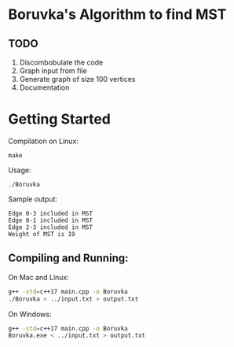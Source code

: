 # Boruvka's Algorithm to find MST

## TODO

1. Discombobulate the code
2. Graph input from file
3. Generate graph of size 100 vertices
4. Documentation

# Getting Started

Compilation on Linux:
```
make
```
Usage:
```
./Boruvka
```

Sample output:
```
Edge 0-3 included in MST
Edge 0-1 included in MST
Edge 2-3 included in MST
Weight of MST is 19
```

## Compiling and Running:

On Mac and Linux:
```bash
g++ -std=c++17 main.cpp -o Boruvka
./Boruvka < ../input.txt > output.txt
```

On Windows:
```bash
g++ -std=c++17 main.cpp -o Boruvka
Boruvka.exe < ../input.txt > output.txt
```
